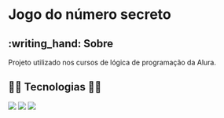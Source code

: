<h1>Jogo do número secreto</h1>

<h2>:writing_hand: Sobre</h2>
<p>Projeto utilizado nos cursos de lógica de programação da Alura.</p>

## :man_technologist: Tecnologias :man_technologist:
<div>
  <img src="https://img.shields.io/badge/HTML-239120?style=for-the-badge&logo=html5&logoColor=white">
  <img src="https://img.shields.io/badge/CSS-239120?&style=for-the-badge&logo=css3&logoColor=white">
  <img src="https://img.shields.io/badge/JavaScript-F7DF1E?style=for-the-badge&logo=javascript&logoColor=black">
</div>
